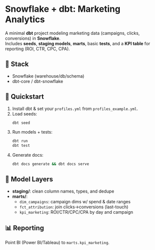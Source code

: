 # Snowflake + dbt: Marketing Analytics

A minimal **dbt** project modeling marketing data (campaigns, clicks, conversions) in **Snowflake**.  
Includes **seeds**, **staging models**, **marts**, basic **tests**, and a **KPI table** for reporting (ROI, CTR, CPC, CPA).

## 🔧 Stack
- Snowflake (warehouse/db/schema)
- dbt-core / dbt-snowflake

## 🚀 Quickstart
1. Install dbt & set your `profiles.yml` from `profiles_example.yml`.
2. Load seeds:
   ```bash
   dbt seed
   ```
3. Run models + tests:
   ```bash
   dbt run
   dbt test
   ```
4. Generate docs:
   ```bash
   dbt docs generate && dbt docs serve
   ```

## 🧱 Model Layers
- **staging/**: clean column names, types, and dedupe
- **marts/**:
  - `dim_campaigns`: campaign dims w/ spend & date ranges
  - `fct_attribution`: join clicks→conversions (last-touch)
  - `kpi_marketing`: ROI/CTR/CPC/CPA by day and campaign

## 📊 Reporting
Point BI (Power BI/Tableau) to `marts.kpi_marketing`.

